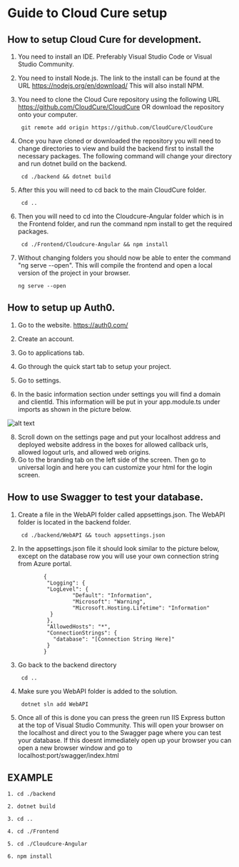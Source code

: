 # Guide to Cloud Cure setup

## How to setup Cloud Cure for development.

1. You need to install an IDE. Preferably Visual Studio Code or Visual Studio Community.
2. You need to install Node.js. The link to the install can be found at the URL https://nodejs.org/en/download/ This will also install NPM.
3. You need to clone the Cloud Cure repository using the following URL https://github.com/CloudCure/CloudCure OR download the repository onto your computer.

        git remote add origin https://github.com/CloudCure/CloudCure
4. Once you have cloned or downloaded the repository you will need to change directories to view and build the backend first to install the necessary packages. The following command will change your directory and run dotnet build on the backend.

        cd ./backend && dotnet build
5. After this you will need to cd back to the main CloudCure folder.

        cd ..
7. Then you will need to cd into the Cloudcure-Angular folder which is in the Frontend folder, and run the command npm install to get the required packages.

        cd ./Frontend/Cloudcure-Angular && npm install

11. Without changing folders you should now be able to enter the command "ng serve --open". This will compile the frontend and open a local version of the project in your browser.

        ng serve --open
## How to setup up Auth0.

1. Go to the website.
                https://auth0.com/
               
2. Create an account.
3. Go to applications tab.
4. Go through the quick start tab to setup your project.
5. Go to settings.
6. In the basic information section under settings you will find a domain and clientId. This information will be put in your app.module.ts under imports as shown in the picture below.

![alt text](https://i.imgur.com/4fNgJSy.jpg)
       
8. Scroll down on the settings page and put your localhost address and deployed website address in the boxes for allowed callback urls, allowed logout urls, and allowed web origins.
9. Go to the branding tab on the left side of the screen. Then go to universal login and here you can customize your html for the login screen.
## How to use Swagger to test your database.

1. Create a file in the WebAPI folder called appsettings.json. The WebAPI folder is located in the backend folder.

        cd ./backend/WebAPI && touch appsettings.json
3. In the appsettings.json file it should look similar to the picture below, except on the database row you will use your own connection string from Azure portal.

               {
                "Logging": {
                "LogLevel": {
                        "Default": "Information",
                        "Microsoft": "Warning",
                        "Microsoft.Hosting.Lifetime": "Information"
                 }
                },
                "AllowedHosts": "*",
                "ConnectionStrings": {
                  "database": "[Connection String Here]"
                }
               }

4. Go back to the backend directory

        cd ..
        
5. Make sure you WebAPI folder is added to the solution.

        dotnet sln add WebAPI
6. Once all of this is done you can press the green run IIS Express button at the top of Visual Studio Community. This will open your browser on the localhost and direct you to the Swagger page where you can test your database. If this doesnt immediately open up your browser you can open a new browser window and go to localhost:port/swagger/index.html
## EXAMPLE

    1. cd ./backend

    2. dotnet build
    
    3. cd ..
    
    4. cd ./Frontend
    
    5. cd ./Cloudcure-Angular
    
    6. npm install
